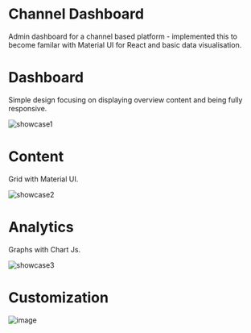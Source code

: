 # Channel Dashboard
Admin dashboard for a channel based platform - implemented this to become familar with Material UI for React and basic data visualisation.

# Dashboard
Simple design focusing on displaying overview content and being fully responsive.

![showcase1](https://github.com/ChrisM-wq/channel-dashboard/assets/54082307/91d542ae-c320-4649-bc1b-e240d4abfa8e)

# Content
Grid with Material UI.

![showcase2](https://github.com/ChrisM-wq/channel-dashboard/assets/54082307/4c5ff4ff-4d43-4feb-b2ec-6bec98f5240b)

# Analytics
Graphs with Chart Js.

![showcase3](https://github.com/ChrisM-wq/channel-dashboard/assets/54082307/d488f966-d00d-4c05-9de2-81e1e7780ae0)

# Customization

![image](https://github.com/ChrisM-wq/channel-dashboard/assets/54082307/dae73011-0ae2-4005-a8be-7ac684174a50)
